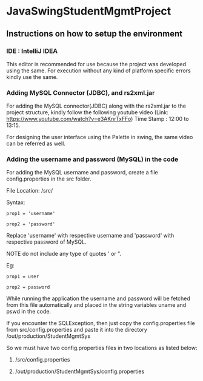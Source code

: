 # JavaSwingStudentMgmtProject

## Instructions on how to setup the environment

### IDE : IntelliJ IDEA
This editor is recommended for use because the project was developed using the same. For execution without any kind of  platform specific errors kindly use the same.

### Adding MySQL Connector (JDBC), and rs2xml.jar
For adding the MySQL connector(JDBC) along with the rs2xml.jar to the project structure, kindly follow the following youtube video (Link: https://www.youtube.com/watch?v=e3AKnrTxFFo) Time Stamp : 12:00 to 13:15.
  
  For designing the user interface using the Palette in swing, the same video can be referred as well.
  
### Adding the username and password (MySQL) in the code
For adding the MySQL username and password, create a file config.properties in the src folder.

 File Location: /src/
 
Syntax:

`prop1 = 'username'`

`prop2 = 'password'`

Replace 'username' with respective username and 'password' with respective password of MySQL.

NOTE do not include any type of quotes ' or ".

Eg:

`prop1 = user`

`prop2 = password`

While running the application the username and password will be fetched from this file automatically and placed in the string variables uname and pswd in the code.

If you encounter the SQLException, then just copy the config.properties file from src/config.properties and paste it into the directory /out/production/StudentMgmtSys

So we must have two config.properties files in two locations as listed below:

1. /src/config.properties

2. /out/production/StudentMgmtSys/config.properties
